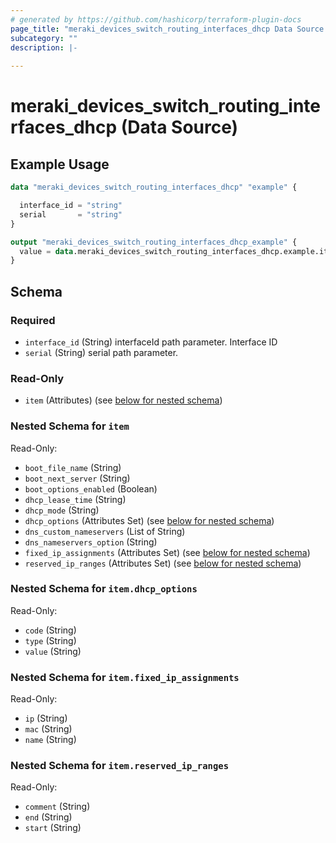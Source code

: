 ```yaml
---
# generated by https://github.com/hashicorp/terraform-plugin-docs
page_title: "meraki_devices_switch_routing_interfaces_dhcp Data Source - terraform-provider-meraki"
subcategory: ""
description: |-
  
---
```


# meraki_devices_switch_routing_interfaces_dhcp (Data Source)



## Example Usage

```terraform
data "meraki_devices_switch_routing_interfaces_dhcp" "example" {

  interface_id = "string"
  serial       = "string"
}

output "meraki_devices_switch_routing_interfaces_dhcp_example" {
  value = data.meraki_devices_switch_routing_interfaces_dhcp.example.item
}
```

<!-- schema generated by tfplugindocs -->
## Schema

### Required

- `interface_id` (String) interfaceId path parameter. Interface ID
- `serial` (String) serial path parameter.

### Read-Only

- `item` (Attributes) (see [below for nested schema](#nestedatt--item))

<a id="nestedatt--item"></a>
### Nested Schema for `item`

Read-Only:

- `boot_file_name` (String)
- `boot_next_server` (String)
- `boot_options_enabled` (Boolean)
- `dhcp_lease_time` (String)
- `dhcp_mode` (String)
- `dhcp_options` (Attributes Set) (see [below for nested schema](#nestedatt--item--dhcp_options))
- `dns_custom_nameservers` (List of String)
- `dns_nameservers_option` (String)
- `fixed_ip_assignments` (Attributes Set) (see [below for nested schema](#nestedatt--item--fixed_ip_assignments))
- `reserved_ip_ranges` (Attributes Set) (see [below for nested schema](#nestedatt--item--reserved_ip_ranges))

<a id="nestedatt--item--dhcp_options"></a>
### Nested Schema for `item.dhcp_options`

Read-Only:

- `code` (String)
- `type` (String)
- `value` (String)


<a id="nestedatt--item--fixed_ip_assignments"></a>
### Nested Schema for `item.fixed_ip_assignments`

Read-Only:

- `ip` (String)
- `mac` (String)
- `name` (String)


<a id="nestedatt--item--reserved_ip_ranges"></a>
### Nested Schema for `item.reserved_ip_ranges`

Read-Only:

- `comment` (String)
- `end` (String)
- `start` (String)
